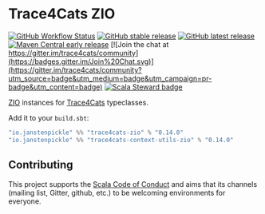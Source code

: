 # Trace4Cats ZIO

[![GitHub Workflow Status](https://img.shields.io/github/workflow/status/trace4cats/trace4cats-zio/Continuous%20Integration)](https://github.com/trace4cats/trace4cats-zio/actions?query=workflow%3A%22Continuous%20Integration%22)
[![GitHub stable release](https://img.shields.io/github/v/release/trace4cats/trace4cats-zio?label=stable&sort=semver)](https://github.com/trace4cats/trace4cats-zio/releases)
[![GitHub latest release](https://img.shields.io/github/v/release/trace4cats/trace4cats-zio?label=latest&include_prereleases&sort=semver)](https://github.com/trace4cats/trace4cats-zio/releases)
[![Maven Central early release](https://img.shields.io/maven-central/v/io.janstenpickle/trace4cats-inject-zio_2.13?label=early)](https://maven-badges.herokuapp.com/maven-central/io.janstenpickle/trace4cats-inject-zio_2.13)
[![Join the chat at https://gitter.im/trace4cats/community](https://badges.gitter.im/Join%20Chat.svg)](https://gitter.im/trace4cats/community?utm_source=badge&utm_medium=badge&utm_campaign=pr-badge&utm_content=badge)
[![Scala Steward badge](https://img.shields.io/badge/Scala_Steward-helping-blue.svg?style=flat&logo=data:image/png;base64,iVBORw0KGgoAAAANSUhEUgAAAA4AAAAQCAMAAAARSr4IAAAAVFBMVEUAAACHjojlOy5NWlrKzcYRKjGFjIbp293YycuLa3pYY2LSqql4f3pCUFTgSjNodYRmcXUsPD/NTTbjRS+2jomhgnzNc223cGvZS0HaSD0XLjbaSjElhIr+AAAAAXRSTlMAQObYZgAAAHlJREFUCNdNyosOwyAIhWHAQS1Vt7a77/3fcxxdmv0xwmckutAR1nkm4ggbyEcg/wWmlGLDAA3oL50xi6fk5ffZ3E2E3QfZDCcCN2YtbEWZt+Drc6u6rlqv7Uk0LdKqqr5rk2UCRXOk0vmQKGfc94nOJyQjouF9H/wCc9gECEYfONoAAAAASUVORK5CYII=)](https://scala-steward.org)

[ZIO] instances for [Trace4Cats] typeclasses.

Add it to your `build.sbt`:

```scala
"io.janstenpickle" %% "trace4cats-zio" % "0.14.0"
"io.janstenpickle" %% "trace4cats-context-utils-zio" % "0.14.0"
```

## Contributing

This project supports the [Scala Code of Conduct](https://typelevel.org/code-of-conduct.html) and aims that its channels
(mailing list, Gitter, github, etc.) to be welcoming environments for everyone.

[Trace4Cats]: https://github.com/trace4cats/trace4cats
[ZIO]: https://zio.dev

